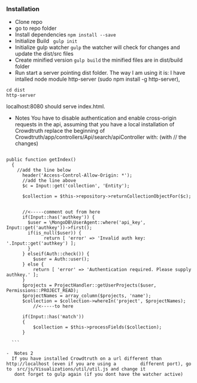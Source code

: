 ### Installation 

 - Clone repo
 - go to repo folder
 - Install dependencies
    ``` npm install --save ```
 - Initialize Build
   ``` gulp init```
 - Initialize gulp watcher
    ``` gulp ```
    the watcher will check for changes and update the dist/src files
 - Create minified version
    ``` gulp build ```
    the minified files are in dist/build folder
 -  Run
    start a server pointing dist folder. 
    The way I am using it is:
    I have intalled node module http-server (sudo npm install -g http-server),<br>
  ```
  cd dist
  http-server 
  ```
  localhost:8080 should serve index.html.
 - Notes 
    You have to disable authentication and enable cross-origin requests in the api,
    assuming that you have a local installation of Crowdtruth
    replace the beginning of Crowdtruth/app/controllers/Api/search/apiController with: (with // the changes)
  
  ```
   
  public function getIndex()
	{
	  //add the line below
		header('Access-Control-Allow-Origin: *');
		//add the line above
		$c = Input::get('collection', 'Entity');

		$collection = $this->repository->returnCollectionObjectFor($c);
  
		
		//<-----comment out from here
		if(Input::has('authkey')) {
		  $user = \MongoDB\UserAgent::where('api_key', Input::get('authkey'))->first();
		  if(is_null($user)) {
			  	return [ 'error' => 'Invalid auth key: '.Input::get('authkey') ];
		  }
		} elseif(Auth::check()) {
		 	$user = Auth::user();
		} else {
		 	return [ 'error' => 'Authentication required. Please supply authkey.' ];
		}
		$projects = ProjectHandler::getUserProjects($user, Permissions::PROJECT_READ);
		$projectNames = array_column($projects, 'name');
		$collection = $collection->whereIn('project', $projectNames);
    		//<-----to here
    
		if(Input::has('match'))
		{
			$collection = $this->processFields($collection);
		}
	
	```
	
 -  Notes 2
 	If you have installed Crowdtruth on a url different than  http://localhost (even if you are using a 		different port), go to  src/js/Visualizations/util/util.js and change it 
	 dont forget to gulp again (if you dont have the watcher active)
